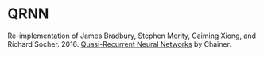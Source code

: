 # QRNN
Re-implementation of James Bradbury, Stephen Merity, Caiming Xiong, and Richard Socher. 2016. [Quasi-Recurrent Neural Networks](http://arxiv.org/abs/1611.01576) by Chainer.
